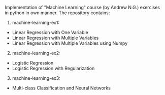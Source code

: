 Implementation of "Machine Learning" course (by Andrew N.G.) exercises in python in own manner. The repository contains:
1. machine-learning-ex1:
  * Linear Regression with One Variable
  * Linear Regression with Multiple Variables
  * Linear Regression with Multiple Variables using Numpy
2. machine-learning-ex2:
  * Logistic Regression
  * Logistic Regression with Regularization
3. machine-learning-ex3:
  * Multi-class Classification and Neural Networks
